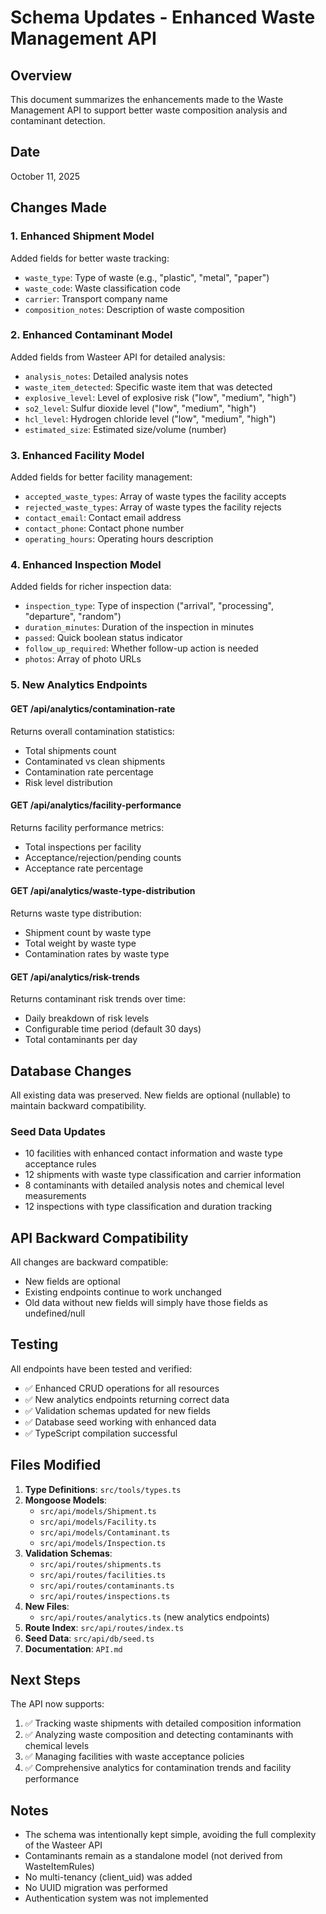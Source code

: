 # Schema Updates - Enhanced Waste Management API

## Overview
This document summarizes the enhancements made to the Waste Management API to support better waste composition analysis and contaminant detection.

## Date
October 11, 2025

## Changes Made

### 1. Enhanced Shipment Model
Added fields for better waste tracking:
- `waste_type`: Type of waste (e.g., "plastic", "metal", "paper")
- `waste_code`: Waste classification code
- `carrier`: Transport company name
- `composition_notes`: Description of waste composition

### 2. Enhanced Contaminant Model
Added fields from Wasteer API for detailed analysis:
- `analysis_notes`: Detailed analysis notes
- `waste_item_detected`: Specific waste item that was detected
- `explosive_level`: Level of explosive risk ("low", "medium", "high")
- `so2_level`: Sulfur dioxide level ("low", "medium", "high")
- `hcl_level`: Hydrogen chloride level ("low", "medium", "high")
- `estimated_size`: Estimated size/volume (number)

### 3. Enhanced Facility Model
Added fields for better facility management:
- `accepted_waste_types`: Array of waste types the facility accepts
- `rejected_waste_types`: Array of waste types the facility rejects
- `contact_email`: Contact email address
- `contact_phone`: Contact phone number
- `operating_hours`: Operating hours description

### 4. Enhanced Inspection Model
Added fields for richer inspection data:
- `inspection_type`: Type of inspection ("arrival", "processing", "departure", "random")
- `duration_minutes`: Duration of the inspection in minutes
- `passed`: Quick boolean status indicator
- `follow_up_required`: Whether follow-up action is needed
- `photos`: Array of photo URLs

### 5. New Analytics Endpoints

#### GET /api/analytics/contamination-rate
Returns overall contamination statistics:
- Total shipments count
- Contaminated vs clean shipments
- Contamination rate percentage
- Risk level distribution

#### GET /api/analytics/facility-performance
Returns facility performance metrics:
- Total inspections per facility
- Acceptance/rejection/pending counts
- Acceptance rate percentage

#### GET /api/analytics/waste-type-distribution
Returns waste type distribution:
- Shipment count by waste type
- Total weight by waste type
- Contamination rates by waste type

#### GET /api/analytics/risk-trends
Returns contaminant risk trends over time:
- Daily breakdown of risk levels
- Configurable time period (default 30 days)
- Total contaminants per day

## Database Changes

All existing data was preserved. New fields are optional (nullable) to maintain backward compatibility.

### Seed Data Updates
- 10 facilities with enhanced contact information and waste type acceptance rules
- 12 shipments with waste type classification and carrier information
- 8 contaminants with detailed analysis notes and chemical level measurements
- 12 inspections with type classification and duration tracking

## API Backward Compatibility

All changes are backward compatible:
- New fields are optional
- Existing endpoints continue to work unchanged
- Old data without new fields will simply have those fields as undefined/null

## Testing

All endpoints have been tested and verified:
- ✅ Enhanced CRUD operations for all resources
- ✅ New analytics endpoints returning correct data
- ✅ Validation schemas updated for new fields
- ✅ Database seed working with enhanced data
- ✅ TypeScript compilation successful

## Files Modified

1. **Type Definitions**: `src/tools/types.ts`
2. **Mongoose Models**:
   - `src/api/models/Shipment.ts`
   - `src/api/models/Facility.ts`
   - `src/api/models/Contaminant.ts`
   - `src/api/models/Inspection.ts`
3. **Validation Schemas**:
   - `src/api/routes/shipments.ts`
   - `src/api/routes/facilities.ts`
   - `src/api/routes/contaminants.ts`
   - `src/api/routes/inspections.ts`
4. **New Files**:
   - `src/api/routes/analytics.ts` (new analytics endpoints)
5. **Route Index**: `src/api/routes/index.ts`
6. **Seed Data**: `src/api/db/seed.ts`
7. **Documentation**: `API.md`

## Next Steps

The API now supports:
1. ✅ Tracking waste shipments with detailed composition information
2. ✅ Analyzing waste composition and detecting contaminants with chemical levels
3. ✅ Managing facilities with waste acceptance policies
4. ✅ Comprehensive analytics for contamination trends and facility performance

## Notes

- The schema was intentionally kept simple, avoiding the full complexity of the Wasteer API
- Contaminants remain as a standalone model (not derived from WasteItemRules)
- No multi-tenancy (client_uid) was added
- No UUID migration was performed
- Authentication system was not implemented

